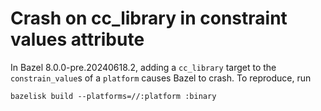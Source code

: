 # Crash on cc_library in constraint values attribute

In Bazel 8.0.0-pre.20240618.2, adding a `cc_library` target to the
`constrain_value`s of a `platform` causes Bazel to crash. To reproduce, run

```
bazelisk build --platforms=//:platform :binary
```
